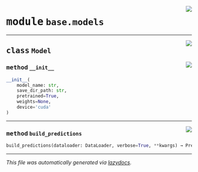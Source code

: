 <!-- markdownlint-disable -->

<a href="https://github.com/leoandeol/cods/blob/main/cods/base/models.py#L0"><img align="right" style="float:right;" src="https://img.shields.io/badge/-source-cccccc?style=flat-square"></a>

# <kbd>module</kbd> `base.models`






---

<a href="https://github.com/leoandeol/cods/blob/main/cods/base/models.py#L10"><img align="right" style="float:right;" src="https://img.shields.io/badge/-source-cccccc?style=flat-square"></a>

## <kbd>class</kbd> `Model`




<a href="https://github.com/leoandeol/cods/blob/main/cods/base/models.py#L11"><img align="right" style="float:right;" src="https://img.shields.io/badge/-source-cccccc?style=flat-square"></a>

### <kbd>method</kbd> `__init__`

```python
__init__(
    model_name: str,
    save_dir_path: str,
    pretrained=True,
    weights=None,
    device='cuda'
)
```








---

<a href="https://github.com/leoandeol/cods/blob/main/cods/base/models.py#L28"><img align="right" style="float:right;" src="https://img.shields.io/badge/-source-cccccc?style=flat-square"></a>

### <kbd>method</kbd> `build_predictions`

```python
build_predictions(dataloader: DataLoader, verbose=True, **kwargs) → Predictions
```








---

_This file was automatically generated via [lazydocs](https://github.com/ml-tooling/lazydocs)._
